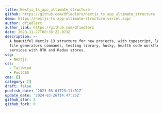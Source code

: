 ```yaml
---
title: Nextjs_ts_app_ultimate_structure
github: https://github.com/dfiedlerx/nextjs_ts_app_ultimate_structure
demo: https://nextjs-ts-app-ultimate-structure.vercel.app/
author: dfiedlerx
author_link: https://github.com/dfiedlerx
date: 2023-11-27T08:38:22.973Z
description: >-
  A beautiful NextJs 13 structure for new projects, with typescript, lazy load,
  file generators commands, testing library, husky, health code workflows,
  services with RTK and Redux stores.
ssg:
  - Nextjs
css:
  - Tailwind
  - PostCSS
cms: []
category: []
draft: false
publish_date: '2023-08-01T23:11:01Z'
update_date: '2024-03-26T14:47:25Z'
github_star: 2
github_fork: 0
---
```

